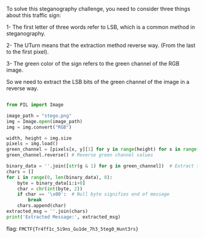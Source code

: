 To solve this steganography challenge, you need to consider three things about this traffic sign:

1- The first letter of three words refer to LSB, which is a common method in steganography.

2- The UTurn means that the extraction method reverse way. (From the last to the first pixel).

3- The green color of the sign refers to the green channel of the RGB image.

So we need to extract the LSB bits of the green channel of the image in a reverse way.

```py

from PIL import Image

image_path = "stego.png"
img = Image.open(image_path)
img = img.convert("RGB")

width, height = img.size
pixels = img.load()
green_channel = [pixels[x, y][1] for y in range(height) for x in range(width)]
green_channel.reverse() # Reverse green channel values

binary_data = ''.join([str(g & 1) for g in green_channel])  # Extract the LSB of G pixels
chars = []
for i in range(0, len(binary_data), 8):
    byte = binary_data[i:i+8]
    char = chr(int(byte, 2))
    if char == '\x00':  # Null byte signifies end of message
        break
    chars.append(char)
extracted_msg = ''.join(chars)
print('Extracted Message:', extracted_msg)
```

flag: `FMCTF{Tr4ff1c_5i9ns_Gu1de_7h3_5teg0_Hunt3rs}`

